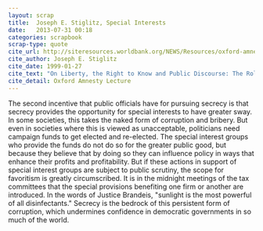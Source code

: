 ```yaml
---
layout: scrap
title:  Joseph E. Stiglitz, Special Interests
date:   2013-07-31 00:18
categories: scrapbook
scrap-type: quote
cite_url: http://siteresources.worldbank.org/NEWS/Resources/oxford-amnesty.pdf
cite_author: Joseph E. Stiglitz
cite_date: 1999-01-27
cite_text: "On Liberty, the Right to Know and Public Discourse: The Role of Transparency in Public Life" 
cite_detail: Oxford Amnesty Lecture
---
```


The second incentive that public officials have for pursuing secrecy is that secrecy provides the opportunity for special interests to have greater sway. In some societies, this takes the naked form of corruption and bribery. But even in societies where this is viewed as unacceptable, politicians need campaign funds to get elected and re-elected. The special interest groups who provide the funds do not do so for the greater public good, but because they believe that by doing so they can influence policy in ways that enhance their profits and profitability. But if these actions in support of special interest groups are subject to public scrutiny, the scope for favoritism is greatly circumscribed. It is in the midnight meetings of the tax committees that the special provisions benefiting one firm or another are introduced. In the words of Justice Brandeis, "sunlight is the most powerful of all disinfectants." Secrecy is the bedrock of this persistent form of corruption, which undermines confidence in democratic governments in so much of the world.